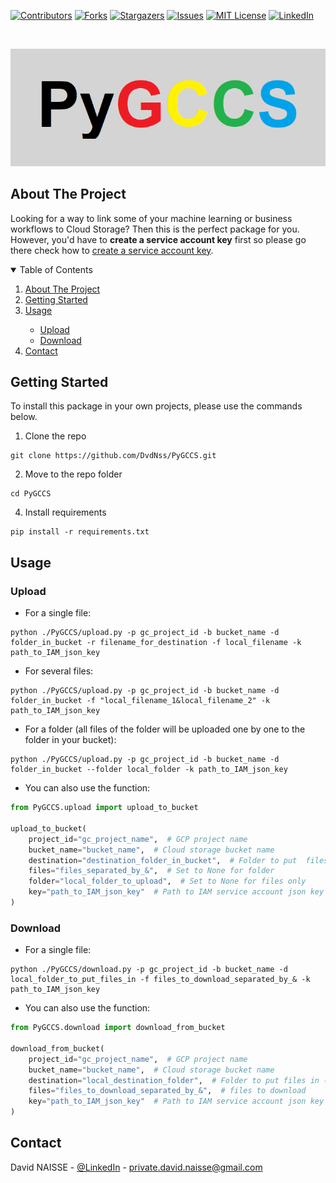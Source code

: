 [![Contributors][contributors-shield]][contributors-url]
[![Forks][forks-shield]][forks-url]
[![Stargazers][stars-shield]][stars-url]
[![Issues][issues-shield]][issues-url]
[![MIT License][license-shield]][license-url]
[![LinkedIn][linkedin-shield]][linkedin-url]

<!-- PROJECT LOGO -->
<br />
<p align="center">
<p align="center">
  <img src="resource/logo.png" />
</p>

<!-- ABOUT THE PROJECT -->

## About The Project

Looking for a way to link some of your machine learning or business workflows to Cloud Storage? Then this is the perfect
package for you. However, you'd have to **create a service account key** first so please go
there check how to [create a service account key](https://cloud.google.com/iam/docs/creating-managing-service-account-keys?hl=en#console).

<!-- TABLE OF CONTENTS -->
<details open="open">
  <summary>Table of Contents</summary>
  <ol>
    <li>
      <a href="#about-the-project">About The Project</a>
    </li>
    <li>
      <a href="#getting-started">Getting Started</a>
    </li>
    <li><a href="#usage">Usage</a></li>
    <ul>
        <li><a href="#upload">Upload</a></li>
        <li><a href="#download">Download</a></li>
    </ul>
    <li><a href="#contact">Contact</a></li>
  </ol>
</details>

<!-- GETTING STARTED -->

## Getting Started

To install this package in your own projects, please use the commands below.

1. Clone the repo

```shell
git clone https://github.com/DvdNss/PyGCCS.git
```

2. Move to the repo folder

```shell
cd PyGCCS
```

4. Install requirements

```shell
pip install -r requirements.txt
```

<!-- USAGE EXAMPLES -->

## Usage

### Upload

* For a single file:

```shell
python ./PyGCCS/upload.py -p gc_project_id -b bucket_name -d folder_in_bucket -r filename_for_destination -f local_filename -k path_to_IAM_json_key
```

* For several files:

```shell
python ./PyGCCS/upload.py -p gc_project_id -b bucket_name -d folder_in_bucket -f "local_filename_1&local_filename_2" -k path_to_IAM_json_key
```

* For a folder (all files of the folder will be uploaded one by one to the folder in your bucket):

```shell
python ./PyGCCS/upload.py -p gc_project_id -b bucket_name -d folder_in_bucket --folder local_folder -k path_to_IAM_json_key 
```

* You can also use the function:

```python
from PyGCCS.upload import upload_to_bucket

upload_to_bucket(
    project_id="gc_project_name",  # GCP project name
    bucket_name="bucket_name",  # Cloud storage bucket name 
    destination="destination_folder_in_bucket",  # Folder to put  files in in bucket
    files="files_separated_by_&",  # Set to None for folder
    folder="local_folder_to_upload",  # Set to None for files only 
    key="path_to_IAM_json_key"  # Path to IAM service account json key
)
```

### Download

* For a single file:

```shell
python ./PyGCCS/download.py -p gc_project_id -b bucket_name -d local_folder_to_put_files_in -f files_to_download_separated_by_& -k path_to_IAM_json_key
```

* You can also use the function:

```python
from PyGCCS.download import download_from_bucket

download_from_bucket(
    project_id="gc_project_name",  # GCP project name
    bucket_name="bucket_name",  # Cloud storage bucket name 
    destination="local_destination_folder",  # Folder to put files in (local)à
    files="files_to_download_separated_by_&",  # files to download
    key="path_to_IAM_json_key"  # Path to IAM service account json key
)
```

<!-- CONTACT -->

## Contact

David NAISSE - [@LinkedIn](https://www.linkedin.com/in/davidnaisse/) - private.david.naisse@gmail.com

<!-- MARKDOWN LINKS & IMAGES -->
<!-- https://www.markdownguide.org/basic-syntax/#reference-style-links -->

[contributors-shield]: https://img.shields.io/github/contributors/DvdNss/PyGCCS.svg?style=for-the-badge

[contributors-url]: https://github.com/DvdNss/PyGCCS/graphs/contributors

[forks-shield]: https://img.shields.io/github/forks/DvdNss/PyGCCS.svg?style=for-the-badge

[forks-url]: https://github.com/DvdNss/PyGCCS/network/members

[stars-shield]: https://img.shields.io/github/stars/DvdNss/PyGCCS.svg?style=for-the-badge

[stars-url]: https://github.com/DvdNss/PyGCCS/stargazers

[issues-shield]: https://img.shields.io/github/issues/DvdNss/PyGCCS.svg?style=for-the-badge

[issues-url]: https://github.com/DvdNss/PyGCCS/issues

[license-shield]: https://img.shields.io/github/license/DvdNss/PyGCCS.svg?style=for-the-badge

[license-url]: https://github.com/DvdNss/PyGCCS/blob/master/LICENSE.txt

[linkedin-shield]: https://img.shields.io/badge/-LinkedIn-black.svg?style=for-the-badge&logo=linkedin&colorB=555

[linkedin-url]: https://www.linkedin.com/in/dvdxnss/